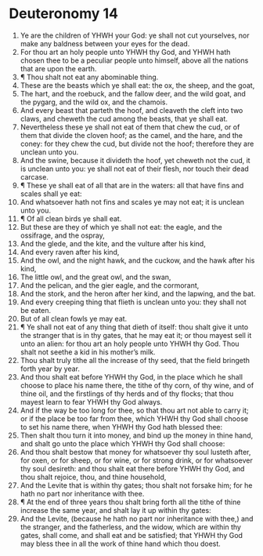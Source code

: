 ﻿# Deuteronomy 14
1. Ye are the children of YHWH your God: ye shall not cut yourselves, nor make any baldness between your eyes for the dead. 
2. For thou art an holy people unto YHWH thy God, and YHWH hath chosen thee to be a peculiar people unto himself, above all the nations that are upon the earth. 
3. ¶ Thou shalt not eat any abominable thing. 
4. These are the beasts which ye shall eat: the ox, the sheep, and the goat, 
5. The hart, and the roebuck, and the fallow deer, and the wild goat, and the pygarg, and the wild ox, and the chamois. 
6. And every beast that parteth the hoof, and cleaveth the cleft into two claws, and cheweth the cud among the beasts, that ye shall eat. 
7. Nevertheless these ye shall not eat of them that chew the cud, or of them that divide the cloven hoof; as the camel, and the hare, and the coney: for they chew the cud, but divide not the hoof; therefore they are unclean unto you. 
8. And the swine, because it divideth the hoof, yet cheweth not the cud, it is unclean unto you: ye shall not eat of their flesh, nor touch their dead carcase. 
9. ¶ These ye shall eat of all that are in the waters: all that have fins and scales shall ye eat: 
10. And whatsoever hath not fins and scales ye may not eat; it is unclean unto you. 
11. ¶ Of all clean birds ye shall eat. 
12. But these are they of which ye shall not eat: the eagle, and the ossifrage, and the ospray, 
13. And the glede, and the kite, and the vulture after his kind, 
14. And every raven after his kind, 
15. And the owl, and the night hawk, and the cuckow, and the hawk after his kind, 
16. The little owl, and the great owl, and the swan, 
17. And the pelican, and the gier eagle, and the cormorant, 
18. And the stork, and the heron after her kind, and the lapwing, and the bat. 
19. And every creeping thing that flieth is unclean unto you: they shall not be eaten. 
20. But of all clean fowls ye may eat. 
21. ¶ Ye shall not eat of any thing that dieth of itself: thou shalt give it unto the stranger that is in thy gates, that he may eat it; or thou mayest sell it unto an alien: for thou art an holy people unto YHWH thy God. Thou shalt not seethe a kid in his mother’s milk. 
22. Thou shalt truly tithe all the increase of thy seed, that the field bringeth forth year by year. 
23. And thou shalt eat before YHWH thy God, in the place which he shall choose to place his name there, the tithe of thy corn, of thy wine, and of thine oil, and the firstlings of thy herds and of thy flocks; that thou mayest learn to fear YHWH thy God always. 
24. And if the way be too long for thee, so that thou art not able to carry it; or if the place be too far from thee, which YHWH thy God shall choose to set his name there, when YHWH thy God hath blessed thee: 
25. Then shalt thou turn it into money, and bind up the money in thine hand, and shalt go unto the place which YHWH thy God shall choose: 
26. And thou shalt bestow that money for whatsoever thy soul lusteth after, for oxen, or for sheep, or for wine, or for strong drink, or for whatsoever thy soul desireth: and thou shalt eat there before YHWH thy God, and thou shalt rejoice, thou, and thine household, 
27. And the Levite that is within thy gates; thou shalt not forsake him; for he hath no part nor inheritance with thee. 
28. ¶ At the end of three years thou shalt bring forth all the tithe of thine increase the same year, and shalt lay it up within thy gates: 
29. And the Levite, (because he hath no part nor inheritance with thee,) and the stranger, and the fatherless, and the widow, which are within thy gates, shall come, and shall eat and be satisfied; that YHWH thy God may bless thee in all the work of thine hand which thou doest. 
